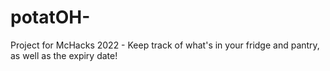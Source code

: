 # potatOH-
Project for McHacks 2022 - Keep track of what's in your fridge and pantry, as well as the expiry date!